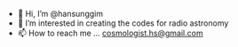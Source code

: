 - 👋 Hi, I’m @hansunggim
- 👀 I’m interested in creating the codes for radio astronomy
- 📫 How to reach me ... cosmologist.hs@gmail.com

<!---
hansunggim/hansunggim is a ✨ special ✨ repository because its `README.md` (this file) appears on your GitHub profile.
You can click the Preview link to take a look at your changes.
--->
